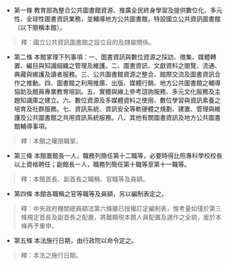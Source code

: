 * 第一條 教育部為整合公共圖書館資源、推廣全民終身學習及提供數位化、多元性、全球性圖書資訊業務，並輔導地方公共圖書館，特設國立公共資訊圖書館（以下簡稱本館）。

> 釋：國立公共資訊圖書館之設立目的及隸屬關係。

* 第二條 本館掌理下列事項：一、圖書資訊與數位資源之採訪、徵集、媒體轉置、編目與知識組織之管理及維護。二、圖書資訊、文獻資料之閱覽、流通、典藏與維護及讀者服務。三、公共圖書館資源之整合、館際交流及圖書資訊合作之推動。四、圖書館之利用推廣、出版、媒體行銷、地方公共圖書館之輔導協助及館員專業教育培訓。五、實體與線上參考諮詢服務、多元文化服務及主題知識庫之建立。六、數位資源及多媒體資料之使用、數位學習與資訊素養之培育及社群服務。七、資訊系統、資訊安全等軟硬體之規劃、建置、管理與維護及公共圖書館之共用資訊系統服務。八、其他有關圖書資訊及地方公共圖書館輔導事項。

> 釋：本館之權限職掌。

* 第三條 本館置館長一人，職務列簡任第十二職等，必要時得比照專科學校校長以上資格聘任；副館長一人，職務列簡任第十職等至第十一職等。

> 釋：本館首長、副首長之職稱、官職等及員額。

* 第四條 本館各職稱之官等職等及員額，另以編制表定之。

> 釋：中央政府機關總員額法第六條雖已授權訂定編制表，惟考量如僅於第三條規定首長及副首長之配置，將難顯現本館人員配置及運作之全貌，爰於本條再予重申。

* 第五條 本法施行日期，由行政院以命令定之。

> 釋：本法之施行日期。

